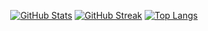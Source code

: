 <div align="center">
  
[![GitHub Stats](https://github-readme-stats.vercel.app/api?username=smallghost42&show_icons=true&theme=nightowl&count_private=true)](https://github.com/smallghost42)
[![GitHub Streak](https://streak-stats.demolab.com/?user=smallghost42&theme=nightowl&count_private=true)](https://github.com/smallghost42)
[![Top Langs](https://github-readme-stats.vercel.app/api/top-langs/?username=smallghost42&theme=nightowl)](https://github.com/smallghost42/github-readme-stats)
</div>
